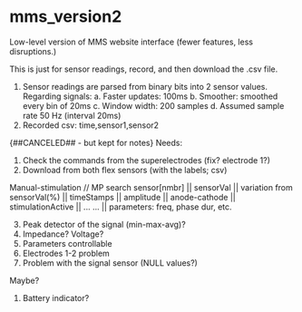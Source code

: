 # mms_version2
Low-level version of MMS website interface (fewer features, less disruptions.)

This is just for sensor readings, record, and then download the .csv file.

1. Sensor readings are parsed from binary bits into 2 sensor values. 
    Regarding signals:
    a. Faster updates: 100ms 
    b. Smoother: smoothed every bin of 20ms
    c. Window width: 200 samples
    d. Assumed sample rate 50 Hz (interval 20ms)
2. Recorded csv: time,sensor1,sensor2




{##CANCELED## - but kept for notes}
Needs: 
1. Check the commands from the superelectrodes (fix? electrode 1?)
2. Download from both flex sensors (with the labels; csv)

Manual-stimulation // MP search
sensor[nmbr] || sensorVal || variation from sensorVal(%) || timeStamps || amplitude || anode-cathode || stimulationActive || ...
... || parameters: freq, phase dur, etc. 


3. Peak detector of the signal (min-max-avg)?
4. Impedance? Voltage? 
5. Parameters controllable
6. Electrodes 1-2 problem
7. Problem with the signal sensor (NULL values?)


Maybe? 
1. Battery indicator? 
